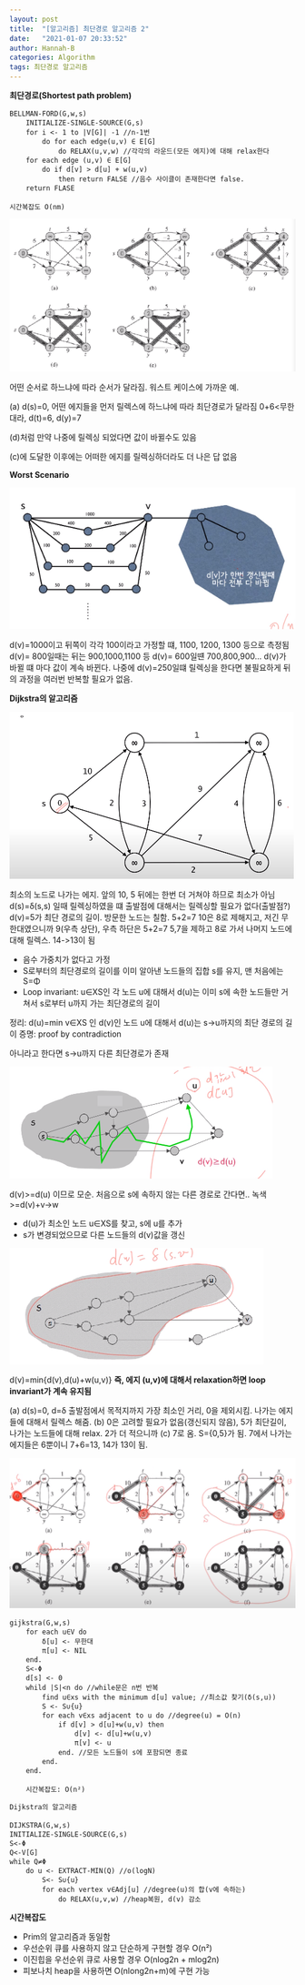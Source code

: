 ```yaml
---
layout: post
title:  "[알고리즘] 최단경로 알고리즘 2"
date:   "2021-01-07 20:33:52"
author: Hannah-B
categories: Algorithm
tags: 최단경로 알고리즘
---
```


**최단경로(Shortest path problem)**

```
BELLMAN-FORD(G,w,s)
	INITIALIZE-SINGLE-SOURCE(G,s)
	for i <- 1 to |V[G]| -1 //n-1번
		do for each edge(u,v) ∈ E[G]
			do RELAX(u,v,w) //각각의 라운드(모든 에지)에 대해 relax한다
	for each edge (u,v) ∈ E[G]
		do if d[v] > d[u] + w(u,v)
			then return FALSE //음수 사이클이 존재한다면 false.
	return FLASE
	
시간복잡도 O(nm)
```

![short2-2](/assets/Algorithm/short/short2-2.PNG)

어떤 순서로 하느냐에 따라 순서가 달라짐. 워스트 케이스에 가까운 예.

(a) d(s)=0, 어떤 에지들을 먼저 릴렉스에 하느냐에 따라 최단경로가 달라짐
0+6<무한대라, d(t)=6, d(y)=7

(d)처럼 만약 나중에 릴렉싱 되었다면 값이 바뀔수도 있음

(c)에 도달한 이후에는 어떠한 에지를 릴렉싱하더라도 더 나은 답 없음

**Worst Scenario**

![short2-3](/assets/Algorithm/short/short2-3.PNG)

d(v)=1000이고 뒤쪽이 각각 100이라고 가정할 떄, 1100, 1200, 1300 등으로 측정됨
d(v)= 800일때는 뒤는 900,1000,1100 등
d(v)= 600일떈 700,800,900...
d(v)가 바뀔 떄 마다 값이 계속 바뀐다.
나중에 d(v)=250일떄 릴렉싱을 한다면 불필요하게 뒤의 과정을 여러번 반복할 필요가 없음.

**Dijkstra의 알고리즘**

![short2-4](/assets/Algorithm/short/short2-4.PNG)

최소의 노드로 나가는 에지. 앞의 10, 5 뒤에는 한번 더 거쳐야 하므로 최소가 아님
d(s)=δ(s,s) 일때 릴렉싱하였을 떄 출발점에 대해서는 릴렉싱할 필요가 없다(출발점?)
d(v)=5가 최단 경로의 길이. 방문한 노드는 칠함. 5+2=7
10은 8로 제해지고, 저긴 무한대였으니까 9(우측 상단), 우측 하단은 5+2=7
5,7을 제하고 8로 가서 나머지 노드에 대해 릴렉스. 14->13이 됨

- 음수 가중치가 없다고 가정
- S로부터의 최단경로의 길이를 이미 알아낸 노드들의 집합 s를 유지, 맨 처음에는 S=Φ
- Loop invariant: u∈XS인 각 노드 u에 대해서 d(u)는 이미 s에 속한 노드들만 거쳐서 s로부터 u까지 가는 최단경로의 길이

정리: d(u)=min v∈XS 인 d(v)인 노드 u에 대해서 d(u)는 s->u까지의 최단 경로의 길이
증명: proof by contradiction

아니라고 한다면 s->u까지 다른 최단경로가 존재

![short2-6](/assets/Algorithm/short/short2-6.PNG)

d(v)>=d(u) 이므로 모순.
처음으로 s에 속하지 않는 다른 경로로 간다면.. 녹색>=d(v)+v->w

- d(u)가 최소인 노드 u∈XS를 찾고, s에 u를 추가
- s가 변경되었으므로 다른 노드들의 d(v)값을 갱신

![short2-8](/assets/Algorithm/short/short2-8.PNG)

d(v)=min{d(v),d(u)+w(u,v)} 
**즉, 에지 (u,v)에 대해서 relaxation하면 loop invariant가 계속 유지됨**



(a) d(s)=0, d=δ 출발점에서 목적지까지 가장 최소인 거리, 0을 제외시킴. 나가는 에지들에 대해서 릴렉스 해줌.
(b) 0은 고려할 필요가 없음(갱신되지 않음), 5가 최단길이, 나가는 노드들에 대해 relax. 2가 더 적으니까
(c) 7로 옴. S={0,5}가 됨. 7에서 나가는 에지들은 6뿐이니 7+6=13, 14가 13이 됨.

![short2-9](/assets/Algorithm/short/short2-9.PNG)

```
gijkstra(G,w,s)
	for each u∈V do
		δ[u] <- 무한대
		π[u] <- NIL
	end.
	S<-Φ
	d[s] <- 0
	whild |S|<n do //while문은 n번 반복
		find u∈xs with the minimum d[u] value; //최소값 찾기(δ(s,u))
		S <- S∪{u}
		for each v∈xs adjacent to u do //degree(u) = O(n)
			if d[v] > d[u]+w(u,v) then
				d[v] <- d[u]+w(u,v)
				π[v] <- u
			end. //모든 노드들이 s에 포함되면 종료
		end.
	end.
	
	시간복잡도: O(n²)
```

```
Dijkstra의 알고리즘

DIJKSTRA(G,w,s)
INITIALIZE-SINGLE-SOURCE(G,s)
S<-Φ
Q<-V[G]
while Q≠Φ
	do u <- EXTRACT-MIN(Q) //o(logN)
		S<- S∪{u}
		for each vertex v∈Adj[u] //degree(u)의 합(v에 속하는)
			do RELAX(u,v,w) //heap복원, d(v) 감소
```

**시간복잡도**

- Prim의 알고리즘과 동일함
- 우선순위 큐를 사용하지 않고 단순하게 구현할 경우 O(n²)
- 이진힙을 우선순위 큐로 사용할 경우 O(nlog2n + mlog2n)
- 피보나치 heap을 사용하면 O(nlong2n+m)에 구현 가능
